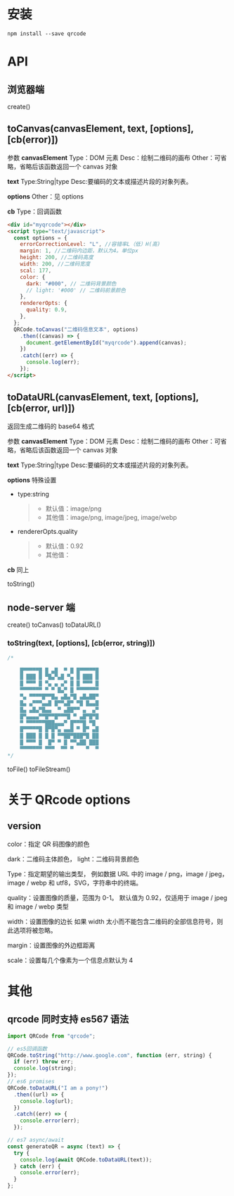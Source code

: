 # 安装

```shell
npm install --save qrcode
```

# API

## 浏览器端

create()

## toCanvas(canvasElement, text, [options], [cb(error)])

参数
**canvasElement**
Type：DOM 元素
Desc：绘制二维码的画布
Other：可省略，省略后该函数返回一个 canvas 对象

**text**
Type:String|type
Desc:要编码的文本或描述片段的对象列表。

**options**
Other：见 options

**cb**
Type：回调函数

```html
<div id="myqrcode"></div>
<script type="text/javascript">
  const options = {
    errorCorrectionLevel: "L", //容错率L（低）H(高)
    margin: 1, //二维码内边距，默认为4。单位px
    height: 200, //二维码高度
    width: 200, //二维码宽度
    scal: 177,
    color: {
      dark: "#000", // 二维码背景颜色
      // light: '#000' // 二维码前景颜色
    },
    rendererOpts: {
      quality: 0.9,
    },
  };
  QRCode.toCanvas("二维码信息文本", options)
    .then((canvas) => {
      document.getElementById("myqrcode").append(canvas);
    })
    .catch((err) => {
      console.log(err);
    });
</script>
```

## toDataURL(canvasElement, text, [options], [cb(error, url)])

返回生成二维码的 base64 格式

参数
**canvasElement**
Type：DOM 元素
Desc：绘制二维码的画布
Other：可省略，省略后该函数返回一个 canvas 对象

**text**
Type:String|type
Desc:要编码的文本或描述片段的对象列表。

**options**
特殊设置

- type:string

  > - 默认值：image/png
  > - 其他值：image/png, image/jpeg, image/webp

- rendererOpts.quality
  > - 默认值：0.92
  > - 其他值：

**cb**
同上

toString()

## node-server 端

create()
toCanvas()
toDataURL()

### toString(text, [options], [cb(error, string)])

```js
/*

    █▀▀▀▀▀█ █ ▄█  ▀ █ █▀▀▀▀▀█
    █ ███ █ ▀█▄▀▄█ ▀▄ █ ███ █
    █ ▀▀▀ █ ▀▄ ▄ ▄▀ █ █ ▀▀▀ █
    ▀▀▀▀▀▀▀ ▀ ▀ █▄▀ █ ▀▀▀▀▀▀▀
    ▀▄ ▀▀▀▀█▀▀█▄ ▄█▄▀█ ▄█▄██▀
    █▄ ▄▀▀▀▄▄█ █▀▀▄█▀ ▀█ █▄▄█
    █▄ ▄█▄▀█▄▄  ▀ ▄██▀▀ ▄  ▄▀
    █▀▄▄▄▄▀▀█▀▀█▀▀▀█ ▀ ▄█▀█▀█
    ▀ ▀▀▀▀▀▀███▄▄▄▀ █▀▀▀█ ▀█
    █▀▀▀▀▀█ █▀█▀▄ ▄▄█ ▀ █▀ ▄█
    █ ███ █ █ █ ▀▀██▀███▀█ ██
    █ ▀▀▀ █  █▀ ▀ █ ▀▀▄██ ███
    ▀▀▀▀▀▀▀ ▀▀▀  ▀▀ ▀    ▀  ▀
*/
```

toFile()
toFileStream()

# 关于 QRcode options

## version

color：指定 QR 码图像的颜色

dark：二维码主体颜色，
light：二维码背景颜色

Type：指定期望的输出类型，
例如数据 URL 中的 image / png，image / jpeg，image / webp 和 utf8，SVG，字符串中的终端。

quality：设置图像的质量，范围为 0-1。 默认值为 0.92，仅适用于 image / jpeg 和 image / webp 类型

width：设置图像的边长
如果 width 太小而不能包含二维码的全部信息符号，则此选项将被忽略。

margin：设置图像的外边框距离

scale：设置每几个像素为一个信息点默认为 4

# 其他

## qrcode 同时支持 es567 语法

```js
import QRCode from "qrcode";

// es5回调函数
QRCode.toString("http://www.google.com", function (err, string) {
  if (err) throw err;
  console.log(string);
});
// es6 promises
QRCode.toDataURL("I am a pony!")
  .then((url) => {
    console.log(url);
  })
  .catch((err) => {
    console.error(err);
  });

// es7 async/await
const generateQR = async (text) => {
  try {
    console.log(await QRCode.toDataURL(text));
  } catch (err) {
    console.error(err);
  }
};
```

